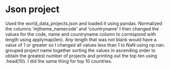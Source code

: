 # Json project

Used the world_data_projects.json and loaded it using pandas. Normalized the columns 'mjtheme_namecode' and 'countryname' I then changed the values for the code, name and countryname column to correspond with length using applymap(len). Any length that was not blank would have a value of 1 or greater so I changed all values less than 1 to NaN using np.nan. grouped project name together sorting the values in ascending order to obtain the greatest number of projects and printing out the top ten using .head(10). I did the same thing for top 10 countries.
